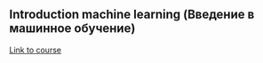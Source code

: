 ## Introduction machine learning (Введение в машинное обучение)

[Link to course](https://www.coursera.org/learn/vvedenie-mashinnoe-obuchenie)
